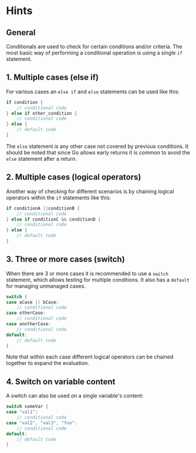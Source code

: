 # Hints

## General

Conditionals are used to check for certain conditions and/or criteria. The most basic way of performing a conditional operation is using a single `if` statement.

## 1. Multiple cases (else if)

For various cases an `else if` and `else` statements can be used like this:

```go
if condition {
    // conditional code
} else if other_condition {
    // conditional code
} else {
    // default code
}
```

The `else` statement is any other case not covered by previous conditions. It should be noted that since Go allows early returns it is common to avoid the `else` statement after a return.

## 2. Multiple cases (logical operators)

Another way of checking for different scenarios is by chaining logical operators within the `if` statements like this:

```go
if conditionA ||conditionB {
    // conditional code
} else if conditionC && conditionD {
    // conditional code
} else {
    // default code
}
```

## 3. Three or more cases (switch)

When there are 3 or more cases it is recommended to use a `switch` statement, which allows testing for multiple conditions. It also has a `default` for managing unmanaged cases.

```go
switch {
case aCase || bCase:
    // conditional code
case otherCase:
    // conditional code
case anotherCase:
    // conditional code
default:
    // default code
}
```

Note that within each case different logical operators can be chained together to expand the evaluation.

## 4. Switch on variable content

A switch can also be used on a single variable's content:

```go
switch someVar {
case "val1":
    // conditional code
case "val2", "val3", "foo":
    // conditional code
default:
    // default code
}
```
